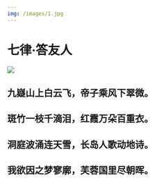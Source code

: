 ```yaml
---
img: /images/1.jpg
---
```



# 七律·答友人

![](https://shareapp.cyol.com/cmsfile/Attachment/2018/12/26/s_20181226165505_5c2341e94c089_7555.png)

## 九嶷山上白云飞，帝子乘风下翠微。

## 斑竹一枝千滴泪，红霞万朵百重衣。

## 洞庭波涌连天雪，长岛人歌动地诗。

## 我欲因之梦寥廓，芙蓉国里尽朝晖。